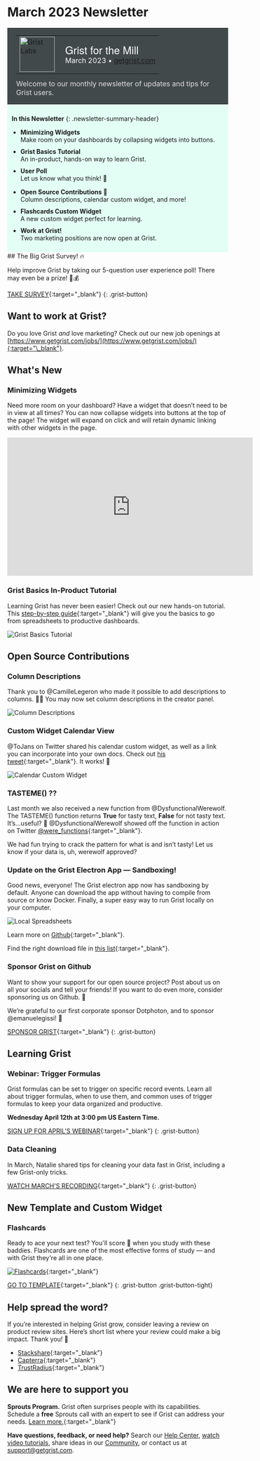 # March 2023 Newsletter

<style>
  /* restore some poorly overridden defaults */
  .newsletter-header .table {
    background-color: initial;
    border: initial;
  }
  .newsletter-header .table > tbody > tr > td {
    padding: initial;
    border: initial;
    vertical-align: initial;
  }
  .newsletter-header img.header-img {
    padding: initial;
    max-width: initial;
    display: initial;
    padding: initial;
    line-height: initial;
    background-color: initial;
    border: initial;
    border-radius: initial;
    margin: initial;
  }

  /* copy newsletter styles, with a prefix for sufficient specificity */
  .newsletter-header .header {
    border: none;
    padding: 0;
    margin: 0;
  }
  .newsletter-header table > tbody > tr > td.header-image {
    width: 80px;
    padding-right: 16px;
  }
  .newsletter-header table > tbody > tr > td.header-text {
    background-color: #42494B;
    padding: 16px 20px;
  }
  .newsletter-header table.header-top {
    border: none;
    padding: 0;
    margin: 0;
    width: 100%;
  }
  .header-title {
    font-family: Helvetica Neue, Helvetica, Arial, sans-serif;
    font-size: 24px;
    line-height: 28px;
    color: #FFFFFF;
  }
  .header-month {
    color: #FFFFFF;
  }
  .header-welcome {
    margin-top: 12px;
    color: #FFFFFF;
  }
  .newsletter-summary {
    background-color: #e3fff5;
    margin: 0;
    padding: 10px;
  }
  .newsletter-summary-header {
    text-align: center;
    padding-bottom: 10px;
    border-bottom: 1px solid lightgrey;
  }
  .newsletter-summary ul {
    padding-left: 20px;
  }
  .newsletter-summary li {
    margin-bottom: 10px;
  }
  .newsletter-summary li p {
    margin: 0px
  }
</style>
<div class="newsletter-header">
<table class="header" cellpadding="0" cellspacing="0" border="0"><tr>
  <td class="header-text">
    <table class="header-top"><tr>
      <td class="header-image">
        <a href="https://www.getgrist.com">
          <img class="header-img" src="/images/newsletters/grist-labs.png" width="80" height="80" alt="Grist Labs" border="0">
        </a>
      </td>
      <td class="header-top-text">
        <div class="header-title">Grist for the Mill</div>
        <div class="header-month">March 2023
          &#8226; <a href="https://www.getgrist.com/">getgrist.com</a></div>
      </td>
    </tr></table>
    <div class="header-welcome" style="color: #e0e0e0;">
      Welcome to our monthly newsletter of updates and tips for Grist users.
    </div>
  </td>
</tr></table>
</div>
<div class="newsletter-summary row" markdown="1">

**In this Newsletter**
{: .newsletter-summary-header}

<div class="col-md-6" markdown="1">

* **Minimizing Widgets**

    Make room on your dashboards by collapsing widgets into buttons.

* **Grist Basics Tutorial**

    An in-product, hands-on way to learn Grist.

* **User Poll**

    Let us know what you think! 👀        

</div>

<div class="col-md-6" markdown="1">

* **Open Source Contributions 🙏**

    Column descriptions, calendar custom widget, and more! 

* **Flashcards Custom Widget**

    A new custom widget perfect for learning. 

* **Work at Grist!**

    Two marketing positions are now open at Grist.     

</div>

</div>
## The Big Grist Survey! 🔥

Help improve Grist by taking our 5-question user experience poll! There may even be a prize! 🌈💰

[TAKE SURVEY](https://public.getgrist.com/cxcP6cFhuVa6/Grist-Customer-Experience#a1.s5.rrnew.c5){:target="\_blank"}
{: .grist-button}

## Want to work at Grist?

Do you love Grist *and* love marketing? Check out our new job openings at [https://www.getgrist.com/jobs/](https://www.getgrist.com/jobs/){:target="\_blank"}.

## What's New

### Minimizing Widgets 

Need more room on your dashboard? Have a widget that doesn’t need to be in view at all times? You can now collapse widgets into buttons at the top of the page! The widget will expand on click and will retain dynamic linking with other widgets in the page. 

<iframe width="560" height="315" src="https://www.youtube.com/embed/AUiyv4HK7a4?rel=0" frameborder="0" allow="accelerometer; autoplay; encrypted-media; gyroscope; picture-in-picture" allowfullscreen></iframe>

### Grist Basics In-Product Tutorial

Learning Grist has never been easier! Check out our new hands-on tutorial. This [step-by-step guide](https://templates.getgrist.com/doc/woXtXUBmiN5T){:target="\_blank"} will give you the basics to go from spreadsheets to productive dashboards.

![Grist Basics Tutorial](../images/newsletters/2023-03/grist-basics-tutorial.png)

## Open Source Contributions

### Column Descriptions

Thank you to @CamilleLegeron who made it possible to add descriptions to columns. 🎉🙏 You may now set column descriptions in the creator panel. 

![Column Descriptions](../images/newsletters/2023-03/column-descriptions.png)

### Custom Widget Calendar View

@ToJans on Twitter shared his calendar custom widget, as well as a link you can incorporate into your own docs. Check out [his tweet](https://twitter.com/ToJans/status/1638156999249502215){:target="\_blank"}. It works! 💪 

![Calendar Custom Widget](../images/newsletters/2023-03/calendar-custom-widget.png)

### TASTEME()  ??

Last month we also received a new function from @DysfunctionalWerewolf. The TASTEME() function returns **True** for tasty text, **False** for not tasty text. It’s...useful? 🤔 @DysfunctionalWerewolf showed off the function in action on Twitter [@were_functions](https://twitter.com/were_functions/status/1633089030261821441){:target="\_blank"}.

We had fun trying to crack the pattern for what is and isn’t tasty! Let us know if your data is, uh, werewolf approved?

### Update on the Grist Electron App — Sandboxing!

Good news, everyone! The Grist electron app now has sandboxing by default. Anyone can download the app without having to compile from source or know Docker. Finally, a super easy way to run Grist locally on your computer.

![Local Spreadsheets](../images/newsletters/2023-03/nature-is-healing.png)

Learn more on [Github](https://github.com/gristlabs/grist-electron/blob/main/README.md){:target="\_blank"}.

Find the right download file in [this list](https://github.com/gristlabs/grist-electron/releases){:target="\_blank"}.

### Sponsor Grist on Github

Want to show your support for our open source project? Post about us on all your socials and tell your friends! If you want to do even more, consider sponsoring us on Github. 🧡

We’re grateful to our first corporate sponsor Dotphoton, and to sponsor @emanuelegissi! 🙏 

[SPONSOR GRIST](https://github.com/sponsors/gristlabs){:target="\_blank"}
{: .grist-button}

## Learning Grist

### Webinar: Trigger Formulas

Grist formulas can be set to trigger on specific record events. Learn all about trigger formulas, when to use them, and common uses of trigger formulas to keep your data organized and productive.

**Wednesday April 12th at 3:00 pm US Eastern Time.**

[SIGN UP FOR APRIL'S WEBINAR](https://www.getgrist.com/learn-grist-webinar/?utm_source=newsletter&utm_medium=support-site&utm_campaign=build-webinar&utm_term=april-2023&utm_content=){:target="\_blank"}
{: .grist-button}

### Data Cleaning

In March, Natalie shared tips for cleaning your data fast in Grist, including a few Grist-only tricks.

[WATCH MARCH'S RECORDING](https://www.youtube.com/watch?v=evZQiz2kRqo){:target="\_blank"}
{: .grist-button}

## New Template and Custom Widget

### Flashcards

Ready to ace your next test? You'll score 💯 when you study with these baddies. Flashcards are one of the most effective forms of study — and with Grist they're all in one place.

[![Flashcards](../images/newsletters/2023-03/flashcards.png)](https://templates.getgrist.com/keLK5sVeyfPk/Flashcards/){:target="\_blank"}

[GO TO TEMPLATE](https://templates.getgrist.com/keLK5sVeyfPk/Flashcards/){:target="\_blank"}
{: .grist-button .grist-button-tight}

## Help spread the word?
If you’re interested in helping Grist grow, consider leaving a review on product review sites. Here’s  short list where your review could make a big impact. Thank you! 🙏


* [Stackshare](https://stackshare.io/getgrist){:target="\_blank"}
* [Capterra](https://www.capterra.com/p/232821/Grist/){:target="\_blank"}
* [TrustRadius](https://www.trustradius.com/products/grist/){:target="\_blank"}

## We are here to support you

**Sprouts Program.** Grist often surprises people with its capabilities. Schedule a **free** Sprouts call with an expert to see if Grist can address your needs. [Learn more.](https://www.getgrist.com/sprouts-program/){:target="\_blank"}

**Have questions, feedback, or need help?** Search our [Help Center](../en/index.md), [watch video
tutorials](https://www.youtube.com/channel/UCx0ioQrrC-bIrkmZ7ZULr0g/playlists), share ideas in our
[Community](https://community.getgrist.com), or contact us at <support@getgrist.com>.